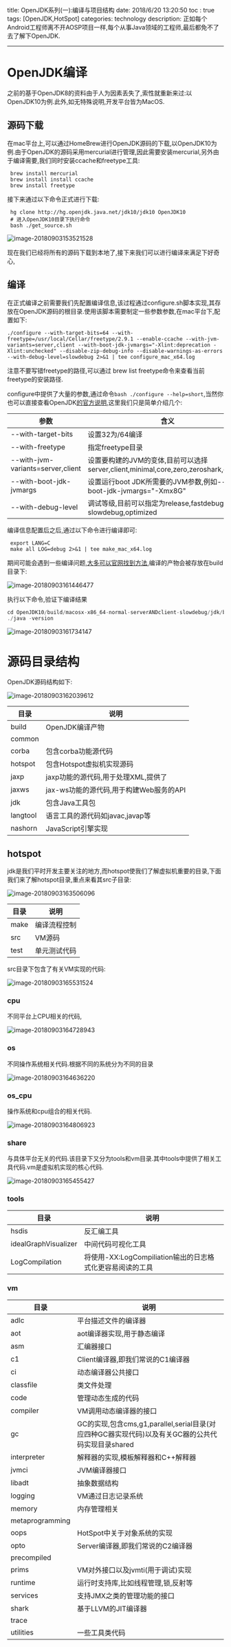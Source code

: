 title: OpenJDK系列(一):编译与项目结构
date: 2018/6/20 13:20:50
toc  : true
tags: [OpenJDK,HotSpot]
categories: technology
description: 正如每个Android工程师离不开AOSP项目一样,每个从事Java领域的工程师,最后都免不了去了解下OpenJDK.


----


# OpenJDK编译
之前的基于OpenJDK8的资料由于人为因素丢失了,索性就重新来过:以OpenJDK10为例.此外,如无特殊说明,开发平台皆为MacOS.

## 源码下载

在mac平台上,可以通过HomeBrew进行OpenJDK源码的下载,以OpenJDK10为例.由于OpenJDK的源码采用mercurial进行管理,因此需要安装mercurial,另外由于编译需要,我们同时安装ccache和freetype工具:

```shell
 brew install mercurial
 brew install install ccache
 brew install freetype
```

接下来通过以下命令正式进行下载:

```shell
 hg clone http://hg.openjdk.java.net/jdk10/jdk10 OpenJDK10
 # 进入OpenJDK10目录下执行命令
 bash ./get_source.sh
```

![image-20180903153521528](https://i.imgur.com/DmElUJT.png)

现在我们已经将所有的源码下载到本地了,接下来我们可以进行编译来满足下好奇心,

## 编译

在正式编译之前需要我们先配置编译信息,该过程通过configure.sh脚本实现,其存放在OpenJDK源码的根目录.使用该脚本需要制定一些参数参数,在mac平台下,配置如下:

```shell
./configure --with-target-bits=64 --with-freetype=/usr/local/Cellar/freetype/2.9.1 --enable-ccache --with-jvm-variants=server,client --with-boot-jdk-jvmargs="-Xlint:deprecation -Xlint:unchecked" --disable-zip-debug-info --disable-warnings-as-errors --with-debug-level=slowdebug 2>&1 | tee configure_mac_x64.log
```

注意不要写错freetype的路径,可以通过 brew list freetype命令来查看当前freetype的安装路径.

configure中提供了大量的参数,通过命令`bash ./configure --help=short`,当然你也可以直接查看OpenJDK[的官方说明](http://hg.openjdk.java.net/build-infra/jdk9/raw-file/tip/README-builds.html),这里我们只是简单介绍几个:

| 参数                              | 含义                                                         |
| --------------------------------- | ------------------------------------------------------------ |
| --with-target-bits                | 设置32为/64编译                                              |
| --with-freetype                   | 指定freetype目录                                             |
| --with-jvm-variants=server,client | 设置要构建的JVM的变体,目前可以选择server,client,minimal,core,zero,zeroshark,custom |
| --with-boot-jdk-jvmargs           | 设置运行boot JDK所需要的JVM参数,例如--with-boot-jdk-jvmargs="-Xmx8G" |
| --with-debug-level                | 调试等级,目前可以指定为release,fastdebug,是slowdebug,optimized |

编译信息配置后之后,通过以下命令进行编译即可:

```shell
 export LANG=C
 make all LOG=debug 2>&1 | tee make_mac_x64.log
```

期间可能会遇到一些编译问题,[大多可以官网找到方法](https://bugs.openjdk.java.net/projects/JDK/issues/JDK-8210205?filter=allopenissues),编译的产物会被存放在build目录下:

![image-20180903161446477](https://i.imgur.com/bsLAExC.png)

执行以下命令,验证下编译结果

```java
cd OpenJDK10/build/macosx-x86_64-normal-serverANDclient-slowdebug/jdk/bin
./java -version
```

![image-20180903161734147](https://i.imgur.com/2SvqV9F.png)

# 源码目录结构

OpenJDK源码结构如下:

![image-20180903162039612](https://i.imgur.com/a7Nauul.png)

| 目录     | 说明                                    |
| -------- | --------------------------------------- |
| build    | OpenJDK编译产物                         |
| common   |                                         |
| corba    | 包含corba功能源代码                     |
| hotspot  | 包含Hotspot虚拟机实现源码               |
| jaxp     | jaxp功能的源代码,用于处理XML,提供了     |
| jaxws    | jax-ws功能的源代码,用于构建Web服务的API |
| jdk      | 包含Java工具包                          |
| langtool | 语言工具的源代码如javac,javap等         |
| nashorn  | JavaScript引擎实现                      |


## hotspot

jdk是我们平时开发主要关注的地方,而hotspot使我们了解虚拟机重要的目录,下面我们来了解hotspot目录,重点来看其src子目录:

![image-20180903163506096](https://i.imgur.com/u8uWBgm.png)

| 目录 | 说明         |
| ---- | ------------ |
| make | 编译流程控制 |
| src  | VM源码       |
| test | 单元测试代码 |

src目录下包含了有关VM实现的代码:

![image-20180903165531524](https://i.imgur.com/lfBx8hW.png)

### cpu

不同平台上CPU相关的代码,

![image-20180903164728943](https://i.imgur.com/R5rhLS1.png)

### os

不同操作系统相关代码.根据不同的系统分为不同的目录

![image-20180903164636220](https://i.imgur.com/qKECybi.png)

### os_cpu

操作系统和cpu组合的相关代码.

![image-20180903164806923](https://i.imgur.com/CGsQABh.png)

### share

与具体平台无关的代码.该目录下又分为tools和vm目录.其中tools中提供了相关工具代码.vm是虚拟机实现的核心代码.

![image-20180903165455427](https://i.imgur.com/jb7mLvj.png)

### tools

| 目录                 | 说明                                                      |
| -------------------- | --------------------------------------------------------- |
| hsdis                | 反汇编工具                                                |
| idealGraphVisualizer | 中间代码可视化工具                                        |
| LogCompilation       | 将使用-XX:LogCompiliation输出的日志格式化更容易阅读的工具 |

### vm

| 目录            | 说明                                                         |
| --------------- | ------------------------------------------------------------ |
| adlc            | 平台描述文件的编译器                                         |
| aot             | aot编译器实现,用于静态编译                                   |
| asm             | 汇编器接口                                                   |
| c1              | Client编译器,即我们常说的C1编译器                            |
| ci              | 动态编译器公共接口                                           |
| classfile       | 类文件处理                                                   |
| code            | 管理动态生成的代码                                           |
| compiler        | VM调用动态编译器的接口                                       |
| gc              | GC的实现,包含cms,g1,parallel,serial目录(对应四种GC器实现代码)以及有关GC器的公共代码实现目录shared |
| interpreter     | 解释器的实现,模板解释器和C++解释器                           |
| jvmci           | JVM编译器接口                                                |
| libadt          | 抽象数据结构                                                 |
| logging         | VM通过日志记录系统                                           |
| memory          | 内存管理相关                                                 |
| metaprogramming |                                                              |
| oops            | HotSpot中关于对象系统的实现                                  |
| opto            | Server编译器,即我们常说的C2编译器                            |
| precompiled     |                                                              |
| prims           | VM对外接口以及jvmti(用于调试)实现                            |
| runtime         | 运行时支持库,比如线程管理,锁,反射等                          |
| services        | 支持JMX之类的管理功能的接口                                  |
| shark           | 基于LLVM的JIT编译器                                          |
| trace           |                                                              |
| utilities       | 一些工具类代码                                               |

